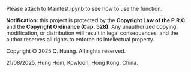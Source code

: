 Please attach to Maintest.ipynb to see how to use the function. 

$\textbf{Notification: }$ this project is protected by the $\textbf{Copyright Law of the P.R.C}$ and the $\textbf{Copyright Ordinance (Cap. 528)}$. 
Any unauthorized copying, modification, or distribution will result in legal consequences, 
and the author reserves all rights to enforce its intellectual property.

Copyright © 2025 Q. Huang. All rights reserved.

21/08/2025, Hung Hom, Kowloon, Hong Kong, China.
